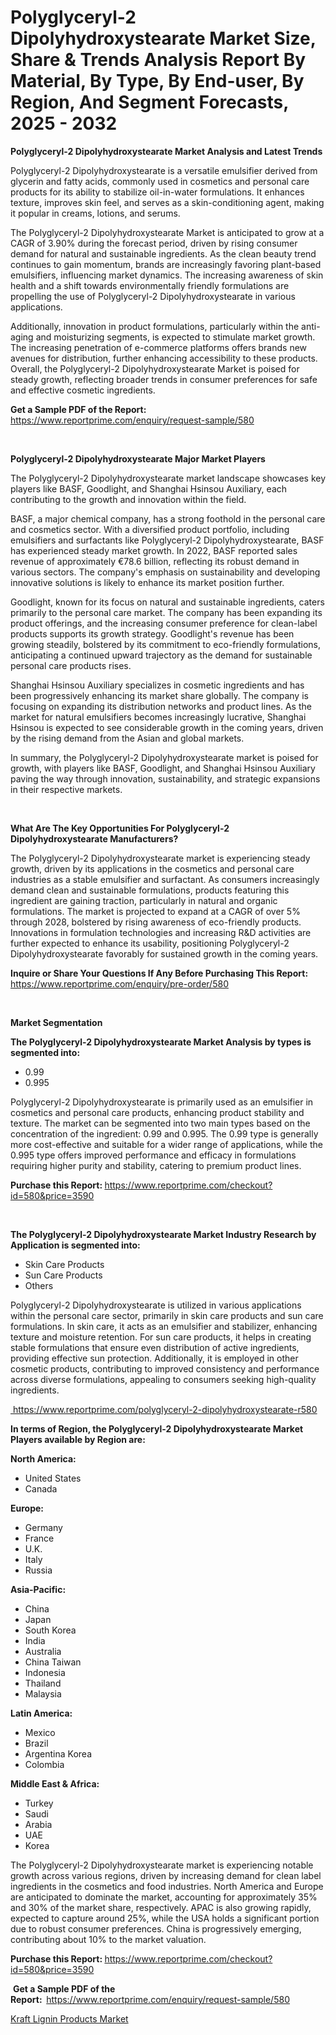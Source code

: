 <p><h1>Polyglyceryl-2 Dipolyhydroxystearate Market Size, Share & Trends Analysis Report By Material, By Type, By End-user, By Region, And Segment Forecasts, 2025 - 2032</h1></p><p><strong>Polyglyceryl-2 Dipolyhydroxystearate Market Analysis and Latest Trends</strong></p>
<p><p>Polyglyceryl-2 Dipolyhydroxystearate is a versatile emulsifier derived from glycerin and fatty acids, commonly used in cosmetics and personal care products for its ability to stabilize oil-in-water formulations. It enhances texture, improves skin feel, and serves as a skin-conditioning agent, making it popular in creams, lotions, and serums.</p><p>The Polyglyceryl-2 Dipolyhydroxystearate Market is anticipated to grow at a CAGR of 3.90% during the forecast period, driven by rising consumer demand for natural and sustainable ingredients. As the clean beauty trend continues to gain momentum, brands are increasingly favoring plant-based emulsifiers, influencing market dynamics. The increasing awareness of skin health and a shift towards environmentally friendly formulations are propelling the use of Polyglyceryl-2 Dipolyhydroxystearate in various applications.</p><p>Additionally, innovation in product formulations, particularly within the anti-aging and moisturizing segments, is expected to stimulate market growth. The increasing penetration of e-commerce platforms offers brands new avenues for distribution, further enhancing accessibility to these products. Overall, the Polyglyceryl-2 Dipolyhydroxystearate Market is poised for steady growth, reflecting broader trends in consumer preferences for safe and effective cosmetic ingredients.</p></p>
<p><strong>Get a Sample PDF of the Report:&nbsp;</strong> <a href="https://www.reportprime.com/enquiry/request-sample/580?utm_campaign=3311&utm_medium=2&utm_source=Github&utm_content=ia&utm_term=18032025&utm_id=polyglyceryl-2-dipolyhydroxystearate">https://www.reportprime.com/enquiry/request-sample/580</a></p>
<p>&nbsp;</p>
<p><strong>Polyglyceryl-2 Dipolyhydroxystearate Major Market Players</strong></p>
<p><p>The Polyglyceryl-2 Dipolyhydroxystearate market landscape showcases key players like BASF, Goodlight, and Shanghai Hsinsou Auxiliary, each contributing to the growth and innovation within the field.</p><p>BASF, a major chemical company, has a strong foothold in the personal care and cosmetics sector. With a diversified product portfolio, including emulsifiers and surfactants like Polyglyceryl-2 Dipolyhydroxystearate, BASF has experienced steady market growth. In 2022, BASF reported sales revenue of approximately €78.6 billion, reflecting its robust demand in various sectors. The company's emphasis on sustainability and developing innovative solutions is likely to enhance its market position further.</p><p>Goodlight, known for its focus on natural and sustainable ingredients, caters primarily to the personal care market. The company has been expanding its product offerings, and the increasing consumer preference for clean-label products supports its growth strategy. Goodlight's revenue has been growing steadily, bolstered by its commitment to eco-friendly formulations, anticipating a continued upward trajectory as the demand for sustainable personal care products rises.</p><p>Shanghai Hsinsou Auxiliary specializes in cosmetic ingredients and has been progressively enhancing its market share globally. The company is focusing on expanding its distribution networks and product lines. As the market for natural emulsifiers becomes increasingly lucrative, Shanghai Hsinsou is expected to see considerable growth in the coming years, driven by the rising demand from the Asian and global markets.</p><p>In summary, the Polyglyceryl-2 Dipolyhydroxystearate market is poised for growth, with players like BASF, Goodlight, and Shanghai Hsinsou Auxiliary paving the way through innovation, sustainability, and strategic expansions in their respective markets.</p></p>
<p>&nbsp;</p>
<p><strong>What Are The Key Opportunities For Polyglyceryl-2 Dipolyhydroxystearate Manufacturers?</strong></p>
<p><p>The Polyglyceryl-2 Dipolyhydroxystearate market is experiencing steady growth, driven by its applications in the cosmetics and personal care industries as a stable emulsifier and surfactant. As consumers increasingly demand clean and sustainable formulations, products featuring this ingredient are gaining traction, particularly in natural and organic formulations. The market is projected to expand at a CAGR of over 5% through 2028, bolstered by rising awareness of eco-friendly products. Innovations in formulation technologies and increasing R&D activities are further expected to enhance its usability, positioning Polyglyceryl-2 Dipolyhydroxystearate favorably for sustained growth in the coming years.</p></p>
<p><strong>Inquire or Share Your Questions If Any Before Purchasing This Report:</strong> <a href="https://www.reportprime.com/enquiry/pre-order/580?utm_campaign=3311&utm_medium=2&utm_source=Github&utm_content=ia&utm_term=18032025&utm_id=polyglyceryl-2-dipolyhydroxystearate">https://www.reportprime.com/enquiry/pre-order/580</a></p>
<p>&nbsp;</p>
<p><strong>Market Segmentation</strong></p>
<p><strong>The Polyglyceryl-2 Dipolyhydroxystearate Market Analysis by types is segmented into:</strong></p>
<p><ul><li>0.99</li><li>0.995</li></ul></p>
<p><p>Polyglyceryl-2 Dipolyhydroxystearate is primarily used as an emulsifier in cosmetics and personal care products, enhancing product stability and texture. The market can be segmented into two main types based on the concentration of the ingredient: 0.99 and 0.995. The 0.99 type is generally more cost-effective and suitable for a wider range of applications, while the 0.995 type offers improved performance and efficacy in formulations requiring higher purity and stability, catering to premium product lines.</p></p>
<p><strong>Purchase this Report:&nbsp;</strong><a href="https://www.reportprime.com/checkout?id=580&price=3590&utm_campaign=3311&utm_medium=2&utm_source=Github&utm_content=ia&utm_term=18032025&utm_id=polyglyceryl-2-dipolyhydroxystearate">https://www.reportprime.com/checkout?id=580&price=3590</a></p>
<p>&nbsp;</p>
<p><strong>The Polyglyceryl-2 Dipolyhydroxystearate Market Industry Research by Application is segmented into:</strong></p>
<p><ul><li>Skin Care Products</li><li>Sun Care Products</li><li>Others</li></ul></p>
<p><p>Polyglyceryl-2 Dipolyhydroxystearate is utilized in various applications within the personal care sector, primarily in skin care products and sun care formulations. In skin care, it acts as an emulsifier and stabilizer, enhancing texture and moisture retention. For sun care products, it helps in creating stable formulations that ensure even distribution of active ingredients, providing effective sun protection. Additionally, it is employed in other cosmetic products, contributing to improved consistency and performance across diverse formulations, appealing to consumers seeking high-quality ingredients.</p></p>
<p><a href="https://www.reportprime.com/polyglyceryl-2-dipolyhydroxystearate-r580?utm_campaign=3311&utm_medium=2&utm_source=Github&utm_content=ia&utm_term=18032025&utm_id=polyglyceryl-2-dipolyhydroxystearate">&nbsp;https://www.reportprime.com/polyglyceryl-2-dipolyhydroxystearate-r580</a></p>
<p><strong>In terms of Region, the Polyglyceryl-2 Dipolyhydroxystearate Market Players available by Region are:</strong></p>
<p>
    <p> <strong> North America: </strong>
        <ul>
            <li>United States</li>
            <li>Canada</li>
        </ul>
        </p> 
    <p> <strong> Europe: </strong>
        <ul>
            <li>Germany</li>
            <li>France</li>
            <li>U.K.</li>
            <li>Italy</li>
            <li>Russia</li>
        </ul>
        </p> 
    <p> <strong> Asia-Pacific: </strong>
        <ul>
            <li>China</li>
            <li>Japan</li>
            <li>South Korea</li>
            <li>India</li>
            <li>Australia</li>
            <li>China Taiwan</li>
            <li>Indonesia</li>
            <li>Thailand</li>
            <li>Malaysia</li>
        </ul>
        </p> 
    <p> <strong> Latin America: </strong>
        <ul>
            <li>Mexico</li>
            <li>Brazil</li>
            <li>Argentina Korea</li>
            <li>Colombia</li>
        </ul>
        </p> 
    <p> <strong> Middle East & Africa: </strong>
        <ul>
            <li>Turkey</li>
            <li>Saudi</li>
            <li>Arabia</li>
            <li>UAE</li>
            <li>Korea</li>
        </ul>
    </p>
    </p>
<p><p>The Polyglyceryl-2 Dipolyhydroxystearate market is experiencing notable growth across various regions, driven by increasing demand for clean label ingredients in the cosmetics and food industries. North America and Europe are anticipated to dominate the market, accounting for approximately 35% and 30% of the market share, respectively. APAC is also growing rapidly, expected to capture around 25%, while the USA holds a significant portion due to robust consumer preferences. China is progressively emerging, contributing about 10% to the market valuation.</p></p>
<p><strong>Purchase this Report: </strong><a href="https://www.reportprime.com/checkout?id=580&price=3590&utm_campaign=3311&utm_medium=2&utm_source=Github&utm_content=ia&utm_term=18032025&utm_id=polyglyceryl-2-dipolyhydroxystearate">https://www.reportprime.com/checkout?id=580&price=3590</a></p>
<p>&nbsp;<strong>Get a Sample PDF of the Report:&nbsp;&nbsp;</strong><a href="https://www.reportprime.com/enquiry/request-sample/580?utm_campaign=3311&utm_medium=2&utm_source=Github&utm_content=ia&utm_term=18032025&utm_id=polyglyceryl-2-dipolyhydroxystearate">https://www.reportprime.com/enquiry/request-sample/580</a></p>
<p><strong></strong></p>
<p><p><a href="https://github.com/huelarnzeba29/Market-Research-Report-List-1/blob/main/kraft-lignin-products-market.md?utm_campaign=3311&utm_medium=2&utm_source=Github&utm_content=ia&utm_term=18032025&utm_id=polyglyceryl-2-dipolyhydroxystearate">Kraft Lignin Products Market</a></p></p>
